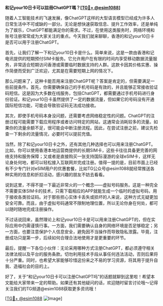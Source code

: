 **和记your10日卡可以註冊ChatGPT嗎？[[TG💪+ @esim1088](https://t.me/s/esim1088)]**

随着人工智能技术的飞速发展，像ChatGPT这样的大型语言模型已经成为许多人日常生活中不可或缺的一部分。无论是想快速获取信息、提升工作效率，还是单纯为了娱乐，ChatGPT都能满足你的需求。不过，在使用这类服务时，网络环境和账号注册常常成为大家关注的重点。今天我们就来聊聊，香港的和记your10日卡是否可以用于注册ChatGPT。

首先，让我们了解一下和记your10日卡是什么。简单来说，这是一款由香港和记电讯提供的短期预付SIM卡服务。它允许用户在有限的时间内享受移动数据流量服务，非常适合短期访问香港或需要临时数据支持的人群。这款卡因其价格实惠、操作简便而受到广泛欢迎，尤其是在需要短期上网的情况下。

那么问题来了，这种卡能否用来注册ChatGPT呢？答案是肯定的，但需要满足一些前提条件。首先，你需要确保自己的手机号码是有效的，并且能够正常接收验证码短信。这是因为大多数在线服务，包括ChatGPT，都需要通过手机号码进行身份验证。和记your10日卡虽然提供了一定的数据流量，但如果它的号码没有开通国际短信功能，可能会导致验证码无法成功接收。

其次，即使手机号码本身没问题，还需要考虑网络稳定性的问题。ChatGPT的注册过程可能需要下载应用程序或者访问特定的网站，这通常会消耗较多的流量。如果你的流量余额不足，很可能会中断注册流程。因此，在尝试注册之前，建议先检查一下剩余的流量情况，必要时可以提前充值。

当然，除了和记your10日卡之外，还有其他几种选择也可以用来注册ChatGPT。比如，你可以使用香港本地运营商提供的长期SIM卡，这些卡往往具备更完善的网络支持和服务保障；又或者是直接购买一张支持国际漫游的全球eSIM卡，这样无论身处何地，都可以轻松接入互联网并完成注册。值得一提的是，目前市面上已经有不少专门针对eSIM用户的优惠套餐，比如TG公众号@esim1088就经常推送各种实用的信息和折扣活动，感兴趣的朋友不妨去看看。

说到这里，不得不提一下最近非常火的一个概念——虚拟号码服务。这是一种完全不需要实体SIM卡的技术，只需下载相应的APP就能生成一个临时的虚拟号码，用于接收各类验证码。对于那些担心实体卡丢失或损坏的人来说，这种方式无疑更加安全可靠。而且，由于虚拟号码通常不限制地理位置，所以无论你身在何处，都可以随时随地完成注册操作。

不过话说回来，虽然理论上和记your10日卡是可以用来注册ChatGPT的，但在实际应用中仍需谨慎行事。一方面，我们需要确认自身的网络环境是否足够稳定；另一方面，也要注意保护个人信息安全，避免因不当操作而导致隐私泄露。毕竟，注册成功只是第一步，后续如何合理合法地使用才是更重要的环节。

最后，提醒一下各位小伙伴：无论采用哪种方式注册ChatGPT，都必须遵守相关法律法规以及平台的服务条款。切勿利用技术手段从事任何违法活动，否则后果将十分严重。同时，也希望大家能够珍惜这份来之不易的学习资源，将其用于提升自我、造福社会的目的上。

好了，关于“和记your10日卡可以注册ChatGPT吗”的话题就聊到这里啦！希望本文能给大家带来一定的帮助。如果还有其他疑问的话，欢迎随时留言讨论哦～记得关注我们的TG频道@esim1088获取更多资讯哦！

[[TG💪+ @esim1088](https://t.me/s/esim1088) ![Image](https://i.postimg.cc/4NQfJmqS/Snipaste-2025-05-13-00-14-12.png)]